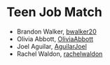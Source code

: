 # Teen Job Match

* Brandon Walker, [bwalker20](https://github.com/bwalker20)
* Olivia Abbott, [OliviaAbbott](https://github.com/OliviaAbbott)
* Joel Aguilar, [AguilarJoel](https://github.com/AguilarJoel)
* Rachel Waldon, [rachelwaldon](https://github.com/rachelwaldon)

